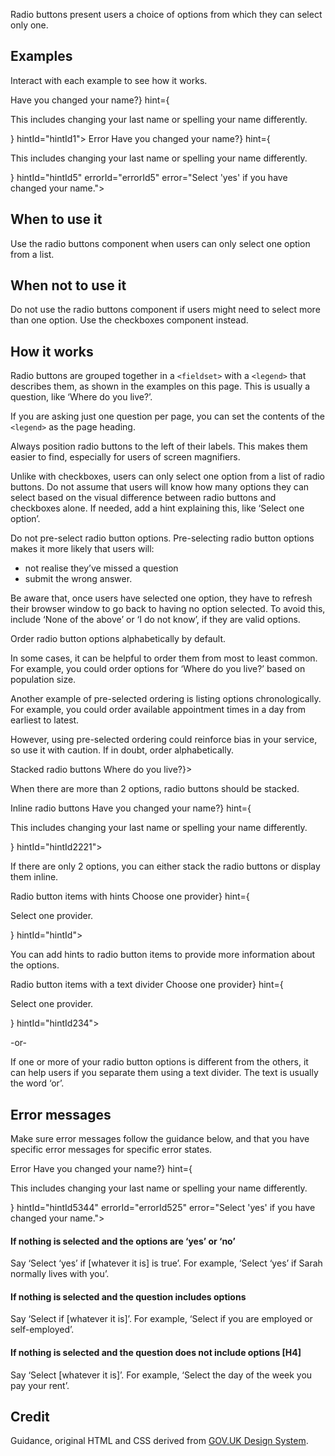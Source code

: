 <P styleSize="large">Radio buttons present users a choice of options from which they can select only one.</P>

## Examples

Interact with each example to see how it works.

<ExampleContainer>
    <Example title="Example: Radio buttons">
        <FieldsetBlock legend={<H1 styleSize="large" id="nameChangeId1">Have you changed your name?</H1>} hint={<p>This includes changing your last name or spelling your name differently.</p>} hintId="hintId1">
            <Radios inline>
                <RadioBlock label="Yes" radioId="anyRadioId" 
                value="true" name="nameChange1" labelId="labelId1" hintId="hintId1" />
                <RadioBlock label="No" radioId="anyRadioId255" value="false" name="nameChange1" labelId="labelId255" hintId="hintId1" />
            </Radios>
        </FieldsetBlock>
    </Example>
</ExampleContainer>

<ExampleContainer>
    <ExampleHeading>Error</ExampleHeading>
    <Example title="Example: Error state #1 (Radio buttons)">
        <FieldsetBlock legend={<H1 styleSize="large" id="nameChangeId5">Have you changed your name?</H1>} hint={<p>This includes changing your last name or spelling your name differently.</p>} hintId="hintId5" errorId="errorId5" error="Select 'yes' if you have changed your name.">
            <Radios inline>
                <RadioBlock label="Yes" radioId="anyRadioId9234" 
                value="true" name="nameChange5" labelId="labelId9" hintId="hintId5" />
                <RadioBlock label="No" radioId="anyRadioId10" value="false" name="nameChange5" hintId="hintId5" labelId="labelId10" />
            </Radios>
        </FieldsetBlock>
    </Example>
</ExampleContainer>

## When to use it

Use the radio buttons component when users can only select one option from a list.

## When not to use it

Do not use the radio buttons component if users might need to select more than one option. Use the checkboxes component instead.

## How it works

Radio buttons are grouped together in a `<fieldset>` with a `<legend>` that describes them, as shown in the examples on this page. This is usually a question, like ‘Where do you live?’.

If you are asking just one question per page, you can set the contents of the `<legend>` as the page heading.

Always position radio buttons to the left of their labels. This makes them easier to find, especially for users of screen magnifiers.

Unlike with checkboxes, users can only select one option from a list of radio buttons. Do not assume that users will know how many options they can select based on the visual difference between radio buttons and checkboxes alone. If needed, add a hint explaining this, like ‘Select one option’.

Do not pre-select radio button options. Pre-selecting radio button options makes it more likely that users will:

- not realise they’ve missed a question
- submit the wrong answer.

Be aware that, once users have selected one option, they have to refresh their browser window to go back to having no option selected. To avoid this, include ‘None of the above’ or ‘I do not know’, if they are valid options.

Order radio button options alphabetically by default.

In some cases, it can be helpful to order them from most to least common. For example, you could order options for ‘Where do you live?’ based on population size.

Another example of pre-selected ordering is listing options chronologically. For example, you could order available appointment times in a day from earliest to latest.

However, using pre-selected ordering could reinforce bias in your service, so use it with caution. If in doubt, order alphabetically.

<ExampleContainer>
    <ExampleHeading>Stacked radio buttons</ExampleHeading>
    <Example title="Example: Stacked radio buttons">
        <FieldsetBlock legend={<H1 styleSize="large" id="whereLiveTitle">Where do you live?</H1>}>
            <RadioBlock label="North Island" radioId="anyRadioId3334" name="where" value="north" labelId="labelId3" />
            <RadioBlock label="South Island" radioId="anyRadioId42344" name="where" value="south" labelId="labelId4" />
            <RadioBlock label="Stewart Island" radioId="anyRadioId5234" name="where" value="stewart" labelId="labelId5" />
            <RadioBlock label="Chatham Islands" radioId="anyRadioId6234" name="where" value="chatham" labelId="labelId6" />
        </FieldsetBlock>
    </Example>
</ExampleContainer>

When there are more than 2 options, radio buttons should be stacked.

<ExampleContainer>
    <ExampleHeading>Inline radio buttons</ExampleHeading>
    <Example title="Example: Inline radio buttons">
        <FieldsetBlock legend={<H1 styleSize="large" id="nameChangeId6">Have you changed your name?</H1>} hint={<p>This includes changing your last name or spelling your name differently.</p>} hintId="hintId2221">
            <Radios inline>
                <RadioBlock label="Yes" radioId="anyRadioId55" 
                value="true" name="nameChange1" labelId="labelId1" hintId="hintId2221" />
                <RadioBlock label="No" radioId="anyRadioId2551" value="false" name="nameChange1" labelId="labelId2" hintId="hintId2221" />
            </Radios>
        </FieldsetBlock>
    </Example>
</ExampleContainer>

If there are only 2 options, you can either stack the radio buttons or display them inline.

<ExampleContainer>
    <ExampleHeading>Radio button items with hints</ExampleHeading>
    <Example title="Example: Radio button items with hints">
            <FieldsetBlock legend={<H1 styleSize="large" id="providerChoiceTitle1">Choose one provider</H1>} hint={<p>Select one provider.</p>} hintId="hintId">
                <RadioBlockWithHint label="Sign in with Aardvark services" hint="North Island only" hintId="someHintId7" radioId="anyRadioId7234" name="providerChoice3" value="provider1" labelId="labelId5" />
                <RadioBlockWithHint label="Sign in with Bumblebee services" hint="North and South Island" hintId="someHintId8" radioId="anyRadioId8234" name="providerChoice3" value="provider2" labelId="labelId8" />
                <RadioBlockWithHint label="Sign in with Caterpillar company" hint="All new Zealand territories" hintId="someHintId7234" radioId="anyRadioId9f" name="providerChoice3" value="provider3" labelId="labelId9" />
        </FieldsetBlock>
    </Example>
</ExampleContainer>

You can add hints to radio button items to provide more information about the options.

<ExampleContainer>
    <ExampleHeading>Radio button items with a text divider</ExampleHeading>
    <Example title="Example: Radio button items with a text divider">
            <FieldsetBlock legend={<H1 styleSize="large" id="providerChoiceTitle2">Choose one provider</H1>} hint={<p>Select one provider.</p>} hintId="hintId234">
                <RadioBlockWithHint label="Sign in with Aardvark Services" hint="North Island only" hintId="someHintId72344" radioId="anyRadioId7345" name="providerChoice3" value="provider1" labelId="labelId5" />
                <RadioBlockWithHint label="Sign in with Dandelion Services" hint="South and Stewart Islands only" hintId="someHintId8533" radioId="anyRadioId8345" name="providerChoice3" value="provider2" labelId="labelId8" />
                <FormDivider><p>-or-</p></FormDivider>
                <RadioBlockWithHint label="Sign in with Eel Services" hint="Non-New Zealand residents only" hintId="someHintId7234444" radioId="anyRadioId3459" name="providerChoice3" value="provider3" labelId="labelId9" />
        </FieldsetBlock>
    </Example>
</ExampleContainer>

If one or more of your radio button options is different from the others, it can help users if you separate them using a text divider. The text is usually the word ‘or’.

## Error messages

Make sure error messages follow the guidance below, and that you have specific error messages for specific error states.

<ExampleContainer>
    <ExampleHeading>Error</ExampleHeading>
    <Example title="Example: Error state #2 (Radio buttons)">
        <FieldsetBlock legend={<H1 styleSize="large" id="nameChangeId8">Have you changed your name?</H1>} hint={<p>This includes changing your last name or spelling your name differently.</p>} hintId="hintId5344" errorId="errorId525" error="Select 'yes' if you have changed your name.">
            <Radios inline>
                <RadioBlock label="Yes" radioId="anyRadioId9" 
                value="true" name="nameChange5" labelId="labelId9" />
                <RadioBlock label="No" radioId="anyRadioId10234" value="false" name="nameChange5" labelId="labelId10" />
            </Radios>
        </FieldsetBlock>
    </Example>
</ExampleContainer>

#### If nothing is selected and the options are ‘yes’ or ‘no’

Say ‘Select ‘yes’ if [whatever it is] is true’. For example, ‘Select ‘yes’ if Sarah normally lives with you’.

#### If nothing is selected and the question includes options

Say ‘Select if [whatever it is]’. For example, ‘Select if you are employed or self-employed’.

#### If nothing is selected and the question does not include options [H4]

Say ‘Select [whatever it is]’. For example, ‘Select the day of the week you pay your rent’.

## Credit

Guidance, original HTML and CSS derived from [GOV.UK Design System](https://github.com/alphagov/govuk-frontend).
